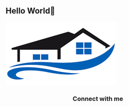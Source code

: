 ## Hello World🦊

![Banner](/image/images.png)

<h3 align="center" > <width="30" height="30" style="margin-right: 10px;">Connect with me  </h3>

